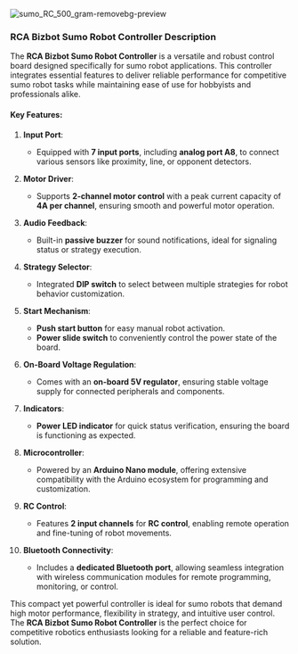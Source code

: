 ![sumo_RC_500_gram-removebg-preview](https://github.com/user-attachments/assets/fbb451e5-2b58-41b7-b867-da987f968d1e)


### **RCA Bizbot Sumo Robot Controller Description**  

The **RCA Bizbot Sumo Robot Controller** is a versatile and robust control board designed specifically for sumo robot applications. This controller integrates essential features to deliver reliable performance for competitive sumo robot tasks while maintaining ease of use for hobbyists and professionals alike.

#### **Key Features**:
1. **Input Port**:
   - Equipped with **7 input ports**, including **analog port A8**, to connect various sensors like proximity, line, or opponent detectors.

2. **Motor Driver**:
   - Supports **2-channel motor control** with a peak current capacity of **4A per channel**, ensuring smooth and powerful motor operation.

3. **Audio Feedback**:
   - Built-in **passive buzzer** for sound notifications, ideal for signaling status or strategy execution.

4. **Strategy Selector**:
   - Integrated **DIP switch** to select between multiple strategies for robot behavior customization.

5. **Start Mechanism**:
   - **Push start button** for easy manual robot activation.
   - **Power slide switch** to conveniently control the power state of the board.

6. **On-Board Voltage Regulation**:
   - Comes with an **on-board 5V regulator**, ensuring stable voltage supply for connected peripherals and components.

7. **Indicators**:
   - **Power LED indicator** for quick status verification, ensuring the board is functioning as expected.

8. **Microcontroller**:
   - Powered by an **Arduino Nano module**, offering extensive compatibility with the Arduino ecosystem for programming and customization.

9. **RC Control**:
   - Features **2 input channels** for **RC control**, enabling remote operation and fine-tuning of robot movements.

10. **Bluetooth Connectivity**:
    - Includes a **dedicated Bluetooth port**, allowing seamless integration with wireless communication modules for remote programming, monitoring, or control.

This compact yet powerful controller is ideal for sumo robots that demand high motor performance, flexibility in strategy, and intuitive user control. The **RCA Bizbot Sumo Robot Controller** is the perfect choice for competitive robotics enthusiasts looking for a reliable and feature-rich solution.
